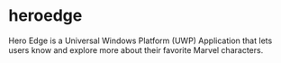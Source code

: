 # heroedge
Hero Edge is a Universal Windows Platform (UWP) Application that lets users know and explore more about their favorite Marvel characters. 
